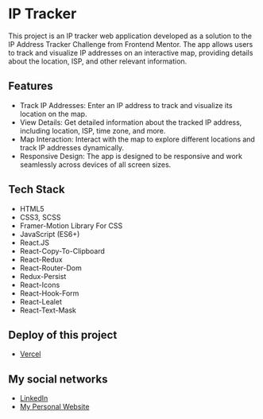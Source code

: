 # IP Tracker

This project is an IP tracker web application developed as a solution to the IP Address Tracker Challenge from Frontend Mentor. The app allows users to track and visualize IP addresses on an interactive map, providing details about the location, ISP, and other relevant information.

## Features

- Track IP Addresses: Enter an IP address to track and visualize its location on the map.
- View Details: Get detailed information about the tracked IP address, including location, ISP, time zone, and more.
- Map Interaction: Interact with the map to explore different locations and track IP addresses dynamically.
- Responsive Design: The app is designed to be responsive and work seamlessly across devices of all screen sizes.

## Tech Stack

- HTML5
- CSS3, SCSS
- Framer-Motion Library For CSS
- JavaScript (ES6+)
- React.JS
- React-Copy-To-Clipboard
- React-Redux
- React-Router-Dom
- Redux-Persist
- React-Icons
- React-Hook-Form
- React-Lealet
- React-Text-Mask

## Deploy of this project

- [Vercel](https://ip-tracker-ten-alpha.vercel.app/)

## My social networks

- [LinkedIn](https://www.linkedin.com/in/birlogich/)
- [My Personal Website](https://ivan-zhigalev.vercel.app/)
